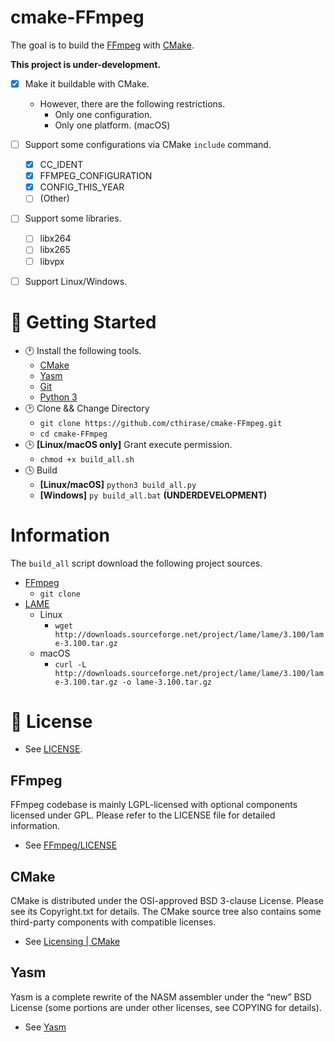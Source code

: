 ﻿cmake-FFmpeg
=============

The goal is to build the [FFmpeg](https://github.com/FFmpeg/FFmpeg) with [CMake](https://cmake.org).

**This project is under-development.**
- [x] Make it buildable with CMake.
  - However, there are the following restrictions.
    - Only one configuration.
    - Only one platform. (macOS)
- [ ] Support some configurations via CMake `include` command.
  - [x] CC_IDENT
  - [x] FFMPEG_CONFIGURATION
  - [x] CONFIG_THIS_YEAR
  - [ ] (Other)
- [ ] Support some libraries.
  - [ ] libx264
  - [ ] libx265
  - [ ] libvpx
- [ ] Support Linux/Windows.


# 📃 Getting Started
- 🕐 Install the following tools.
    - [CMake](https://cmake.org/)
    - [Yasm](https://yasm.tortall.net)
    - [Git](https://git-scm.com)
    - [Python 3](https://www.python.org)
- 🕑 Clone && Change Directory
    - `git clone https://github.com/cthirase/cmake-FFmpeg.git`
    - `cd cmake-FFmpeg`
- 🕒 **[Linux/macOS only]** Grant execute permission.
    - `chmod +x build_all.sh`
- 🕓 Build
    - **[Linux/macOS]** `python3 build_all.py`
    - **[Windows]** `py build_all.bat` **(UNDERDEVELOPMENT)**

# Information
The `build_all` script download the following project sources.
- [FFmpeg](https://github.com/FFmpeg/FFmpeg)
    - `git clone `
- [LAME](http://lame.sourceforge.net/download.php)
    - Linux
        - `wget http://downloads.sourceforge.net/project/lame/lame/3.100/lame-3.100.tar.gz`
    - macOS
        - `curl -L http://downloads.sourceforge.net/project/lame/lame/3.100/lame-3.100.tar.gz -o lame-3.100.tar.gz`

# 📃 License
- See [LICENSE](LICENSE).

## FFmpeg
FFmpeg codebase is mainly LGPL-licensed with optional components licensed under GPL. Please refer to the LICENSE file for detailed information.
- See [FFmpeg/LICENSE](https://github.com/FFmpeg/FFmpeg/blob/master/LICENSE.md)

## CMake
CMake is distributed under the OSI-approved BSD 3-clause License.  Please see its Copyright.txt for details. The CMake source tree also contains some third-party components with compatible licenses.
- See [Licensing | CMake](https://cmake.org/licensing/)

## Yasm
Yasm is a complete rewrite of the NASM assembler under the “new” BSD License (some portions are under other licenses, see COPYING for details).
- See [Yasm](https://yasm.tortall.net)
